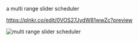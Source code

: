 a multi range slider scheduler

https://plnkr.co/edit/0VOS27JydW81wwZc?preview

![multi range slider scheduler](https://github.com/ldijkman/randomnerd_esp32_wifi_manager/assets/45427770/db354d99-e411-400a-8211-7f3d07f6d6d4)
